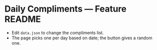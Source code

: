 # Daily Compliments — Feature README

- Edit `data.json` to change the compliments list.
- The page picks one per day based on date; the button gives a random one.